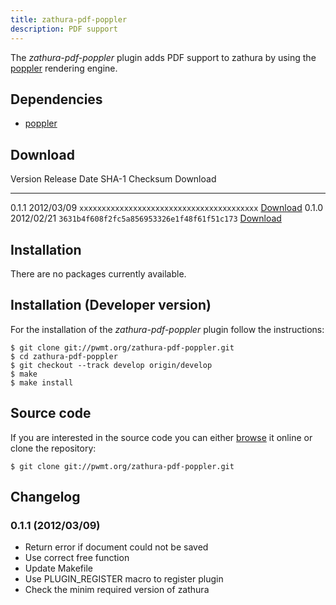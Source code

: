 ```yaml
---
title: zathura-pdf-poppler
description: PDF support
---
```


The *zathura-pdf-poppler* plugin adds PDF support to zathura by using the
[poppler](http://poppler.freedesktop.org) rendering engine.

## Dependencies
* [poppler](http://poppler.freedesktop.org/)

## Download

Version  Release Date  SHA-1 Checksum                             Download
-------- ------------  ------------------------------------------ --------------------------------------------------------
0.1.1    2012/03/09    `xxxxxxxxxxxxxxxxxxxxxxxxxxxxxxxxxxxxxxxx` [Download](../download/zathura-pdf-poppler-0.1.1.tar.gz)
0.1.0    2012/02/21    `3631b4f608f2fc5a856953326e1f48f61f51c173` [Download](../download/zathura-pdf-poppler-0.1.0.tar.gz)

## Installation
There are no packages currently available.

## Installation (Developer version)
For the installation of the *zathura-pdf-poppler* plugin follow the
instructions:

    $ git clone git://pwmt.org/zathura-pdf-poppler.git
    $ cd zathura-pdf-poppler
    $ git checkout --track develop origin/develop
    $ make
    $ make install

## Source code
If you are interested in the source code you can either
[browse](http://git.pwmt.org/?p=zathura-pdf-poppler.git) it online or clone the
repository:

    $ git clone git://pwmt.org/zathura-pdf-poppler.git

## Changelog

### 0.1.1 (2012/03/09)
* Return error if document could not be saved
* Use correct free function
* Update Makefile
* Use PLUGIN_REGISTER macro to register plugin
* Check the minim required version of zathura
